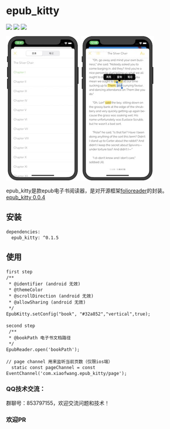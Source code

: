 # epub_kitty

![](https://img.shields.io/badge/build-passing-brightgreen)
![](https://img.shields.io/badge/version-0.1.5-orange)
![](https://img.shields.io/badge/platform-flutter-lightgrey)


![](1.jpeg)
![](2.jpeg)


epub_kitty是款epub电子书阅读器，是对开源框架[folioreader](https://folioreader.github.io/FolioReaderKit/)的封装。
[epub_kitty 0.0.4](https://pub.dev/packages/epub_kitty)

## 安装
	dependencies:
	  epub_kitty: ^0.1.5

## 使用
   
    first step
    /**
     * @identifier (android 无效)
     * @themeColor
     * @scrollDirection (android 无效)
     * @allowSharing (android 无效)
     */
    EpubKitty.setConfig("book", "#32a852","vertical",true);
    
    second step
	 /**
	 * @bookPath 电子书文档路径
	 */
	EpubReader.open('bookPath');
	
	// page channel 用来监听当前页数（仅限ios端）
	  static const pageChannel = const EventChannel('com.xiaofwang.epub_kitty/page');

### QQ技术交流：
群聊号：853797155，欢迎交流问题和技术！

### 欢迎PR
	
